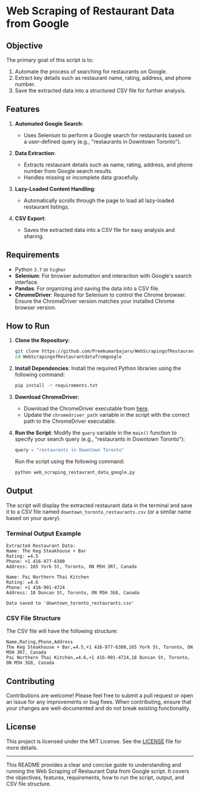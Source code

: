 # Web Scraping of Restaurant Data from Google

## Objective

The primary goal of this script is to:
1. Automate the process of searching for restaurants on Google.
2. Extract key details such as restaurant name, rating, address, and phone number.
3. Save the extracted data into a structured CSV file for further analysis.

## Features

1. **Automated Google Search**:
   - Uses Selenium to perform a Google search for restaurants based on a user-defined query (e.g., "restaurants in Downtown Toronto").

2. **Data Extraction**:
   - Extracts restaurant details such as name, rating, address, and phone number from Google search results.
   - Handles missing or incomplete data gracefully.

3. **Lazy-Loaded Content Handling**:
   - Automatically scrolls through the page to load all lazy-loaded restaurant listings.

4. **CSV Export**:
   - Saves the extracted data into a CSV file for easy analysis and sharing.

## Requirements

- Python `3.7` or `higher`
- **Selenium**: For browser automation and interaction with Google's search interface.
- **Pandas**: For organizing and saving the data into a CSV file.
- **ChromeDriver**: Required for Selenium to control the Chrome browser. Ensure the ChromeDriver version matches your installed Chrome browser version.

## How to Run

1. **Clone the Repository**:
   ```bash
   git clone https://github.com/Premkumarbajaru/WebScrapingofRestaurantdatafromgoogle.git
   cd WebScrapingofRestaurantdatafromgoogle
   ```

2. **Install Dependencies**:
   Install the required Python libraries using the following command:
   ```bash
   pip install -r requirements.txt
   ```

3. **Download ChromeDriver**:
   - Download the ChromeDriver executable from [here](https://sites.google.com/chromium.org/driver/).
   - Update the `chromedriver_path` variable in the script with the correct path to the ChromeDriver executable.

4. **Run the Script**:
   Modify the `query` variable in the `main()` function to specify your search query (e.g., "restaurants in Downtown Toronto"):
   ```python
   query = "restaurants in Downtown Toronto"
   ```
   Run the script using the following command:
   ```bash
   python web_scraping_restaurant_data_google.py
   ```

## Output

The script will display the extracted restaurant data in the terminal and save it to a CSV file named `downtown_toronto_restaurants.csv` (or a similar name based on your query).

### Terminal Output Example

```plaintext
Extracted Restaurant Data:
Name: The Keg Steakhouse + Bar
Rating: ★4.5
Phone: +1 416-977-6300
Address: 165 York St, Toronto, ON M5H 3R7, Canada

Name: Pai Northern Thai Kitchen
Rating: ★4.6
Phone: +1 416-901-4724
Address: 18 Duncan St, Toronto, ON M5H 3G8, Canada

Data saved to 'downtown_toronto_restaurants.csv'
```

### CSV File Structure

The CSV file will have the following structure:

```plaintext
Name,Rating,Phone,Address
The Keg Steakhouse + Bar,★4.5,+1 416-977-6300,165 York St, Toronto, ON M5H 3R7, Canada
Pai Northern Thai Kitchen,★4.6,+1 416-901-4724,18 Duncan St, Toronto, ON M5H 3G8, Canada
```

## Contributing

Contributions are welcome! Please feel free to submit a pull request or open an issue for any improvements or bug fixes. When contributing, ensure that your changes are well-documented and do not break existing functionality.

## License

This project is licensed under the MIT License. See the [LICENSE](LICENSE) file for more details.

---

This README provides a clear and concise guide to understanding and running the Web Scraping of Restaurant Data from Google script. It covers the objectives, features, requirements, how to run the script, output, and CSV file structure.
